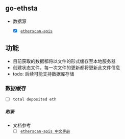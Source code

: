 ## go-ethsta

- 数据源
  - [x] [`etherscan-apis`](https://docs.etherscan.io/)


## 功能
- 目前获取的数据都将以文件的形式缓存至本地服务器
- 创建状态文件，每一次文件的更新都将更新此文件信息
- todo: 后续可能支持数据库存储



### 数据缓存
 - [ ]  `total deposited eth`














##### 附录
- 文档参考
    - [ ] [`etherscan-apis 中文手册`](http://cw.hubwiz.com/card/c/etherscan-api/)